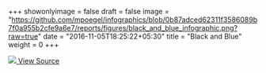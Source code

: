 +++
showonlyimage = false
draft = false
image = "https://github.com/mpoegel/infographics/blob/0b87adced62311f3586089b7f0a955b2cfe9a6e7/reports/figures/black_and_blue_infographic.png?raw=true"
date = "2016-11-05T18:25:22+05:30"
title = "Black and Blue"
weight = 0
+++

<a href="https://github.com/mpoegel/infographics/blob/0b87adced62311f3586089b7f0a955b2cfe9a6e7/reports/figures/black_and_blue_infographic.png?raw=true">
<img class="full-page-img" src="https://github.com/mpoegel/infographics/blob/0b87adced62311f3586089b7f0a955b2cfe9a6e7/reports/figures/black_and_blue_infographic.png?raw=true">
</a>

<a href="https://github.com/mpoegel/infographics/blob/master/src/R/black_and_blue.R">
  <i class="fa fa-github"></i> View Source
</a>
